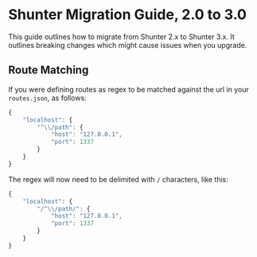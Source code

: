 # Shunter Migration Guide, 2.0 to 3.0

This guide outlines how to migrate from Shunter 2.x to Shunter 3.x. It outlines breaking changes which might cause issues when you upgrade.

## Route Matching

If you were defining routes as regex to be matched against the url in your `routes.json`, as follows:

```js
{
	"localhost": {
		"^\\/path": {
			"host": "127.0.0.1",
			"port": 1337
		}
	}
}
```

The regex will now need to be delimited with `/` characters, like this:

```js
{
	"localhost": {
		"/^\\/path/": {
			"host": "127.0.0.1",
			"port": 1337
		}
	}
}
```
